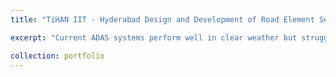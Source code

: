 ```yaml
---
title: "TiHAN IIT - Hyderabad Design and Development of Road Element Segmentation and Language Guided Vision Models"

excerpt: "Current ADAS systems perform well in clear weather but struggle under adverse and transitional weather conditions. These scenarios pose challenges like sudden visibility shifts and lighting changes, which can mislead perception systems and reduce safety. While extreme weather has been studied, transitional conditions common in realworld driving remain underexplored. They introduce unique issues like intermittent rain or fog that obscure road features subtly but significantly. Existing models using domain adaptation often fail to generalize due to limited weather diversity in training data. Our work addresses this by targeting both semantic and instance segmentation in transitional weather, offering a more resilient approach to weather-induced uncertainty. We also aim to improve ADAS interpretability and scene understanding using Vision-Language Models (VLMs). However, current VLMs rely on heavy architectures unsuitable for real-time deployment. This project proposes a lightweight, efficient VLM that meets ADAS timing and resource constraints. Additionally, single-frame analysis in current systems lacks the temporal context needed for dynamic scenarios. We incorporate multi-frame analysis to capture gradual environmental changes—like fog lifting or puddles forming—improving detection and decision-making. Finally, our approach enhances interpretability through VQA, allowing systems to answer questions like "What is blocking the road?" or "Is it safe to turn left?", making ADAS more transparent and trustworthy."

collection: portfolio
---
```



